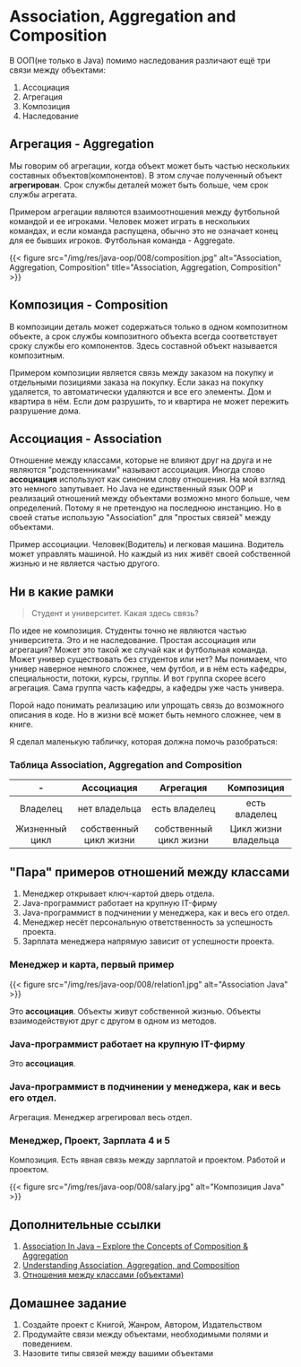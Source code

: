 # Association, Aggregation and Composition

В ООП(не только в Java) помимо наследования различают ещё три связи между объектами:

1. Ассоциация
2. Агрегация
3. Композиция
4. Наследование

## Агрегация - Aggregation

Мы говорим об агрегации, когда объект может быть частью нескольких составных объектов(компонентов). В этом случае полученный объект **агрегирован**. Срок службы деталей может быть больше, чем срок службы агрегата.

Примером агрегации являются взаимоотношения между футбольной командой и ее игроками. Человек может играть в нескольких командах, и если команда распущена, обычно это не означает конец для ее бывших игроков. Футбольная команда - Aggregate.

{{< figure src="/img/res/java-oop/008/composition.jpg" alt="Association, Aggregation, Composition" title="Association, Aggregation, Composition" >}}

## Композиция - Composition

В композиции деталь может содержаться только в одном композитном объекте, а срок службы композитного объекта всегда соответствует сроку службы его компонентов. Здесь составной объект называется композитным.

Примером композиции является связь между заказом на покупку и отдельными позициями заказа на покупку. Если заказ на покупку удаляется, то автоматически удаляются и все его элементы. Дом и квартира в нём. Если дом разрушить, то и квартира не может пережить разрушение дома. 

## Ассоциация - Association

Отношение между классами, которые не влияют друг на друга и не являются "родственниками" называют ассоциация. Иногда слово **ассоциация** используют как синоним слову отношения. На мой взгляд это немного запутывает. Но Java не единственный язык OOP и реализаций отношений между объектами возможно много больше, чем определений. Потому я не претендую на последнюю инстанцию. Но в своей статье использую "Association" для "простых связей" между объектами. 

Пример ассоциации. Человек(Водитель) и легковая машина. Водитель может управлять машиной. Но каждый из них живёт своей собственной жизнью и не является частью другого. 

## Ни в какие рамки

> Студент и университет. Какая здесь связь? 

По идее не композиция. Студенты точно не являются частью университета. Это и не наследование. Простая ассоциация или агрегация? Может это такой же случай как и футбольная команда. Может универ существовать без студентов или нет? Мы понимаем, что универ наверное немного сложнее, чем футбол, и в нём есть кафедры, специальности, потоки, курсы, группы. И вот группа скорее всего агрегация. Сама группа часть кафедры, а кафедры уже часть универа. 

Порой надо понимать реализацию или упрощать связь до возможного описания в коде. Но в жизни всё может быть немного сложнее, чем в книге. 

Я сделал маленькую табличку, которая должна помочь разобраться:

### Таблица Association, Aggregation and Composition

|-| Ассоциация| Агрегация| Композиция|
|:----:|:----:| :----: |:----:|
|Владелец| нет владельца|есть владелец|есть владелец|
|Жизненный цикл|собственный цикл жизни|собственный цикл жизни	|Цикл жизни владельца|

## "Пара" примеров отношений между классами

1. Менеджер открывает ключ-картой дверь отдела. 
2. Java-программист работает на крупную IT-фирму
3. Java-программист в подчинении у менеджера, как и весь его отдел.
4. Менеджер несёт персональную ответственность за успешность проекта.
5. Зарплата менеджера напрямую зависит от успешности проекта. 

### Менеджер и карта, первый пример

{{< figure src="/img/res/java-oop/008/relation1.jpg" alt="Association Java" >}}

Это **ассоциация**. Объекты живут собственной жизнью. Объекты взаимодействуют друг с другом в одном из методов. 

### Java-программист работает на крупную IT-фирму

Это **ассоциация**.

### Java-программист в подчинении у менеджера, как и весь его отдел.

Агрегация. Менеджер агрегировал весь отдел.

### Менеджер, Проект, Зарплата 4 и 5

Композиция. Есть явная связь между зарплатой и проектом. Работой и проектом. 

{{< figure src="/img/res/java-oop/008/salary.jpg" alt="Композиция Java" >}}

## Дополнительные ссылки

1. [Association In Java – Explore the Concepts of Composition & Aggregation](https://data-flair.training/blogs/association-in-java/)
2. [Understanding Association, Aggregation, and Composition
](https://www.codeproject.com/Articles/330447/Understanding-Association-Aggregation-and-Composit)
3. [Отношения между классами (объектами)](http://java-course.ru/begin/relations/)

## Домашнее задание

1. Создайте проект с Книгой, Жанром, Автором, Издательством
2. Продумайте связи между объектами, необходимыми полями и поведением.
3. Назовите типы связей между вашими объектами
